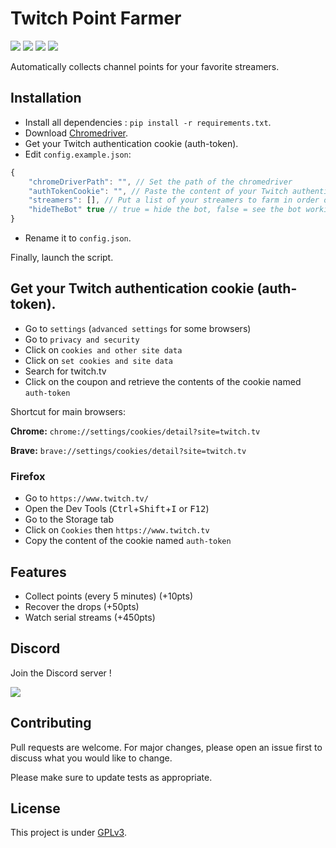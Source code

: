 # Twitch Point Farmer

![](https://img.shields.io/codefactor/grade/github/Darkempire78/Twitch-Point-Farmer?style=for-the-badge) ![](https://img.shields.io/github/repo-size/Darkempire78/Twitch-Point-Farmer?style=for-the-badge) ![](https://img.shields.io/badge/SOURCERY-ENABLED-green?style=for-the-badge) <a href="https://discord.com/invite/sPvJmY7mcV"><img src="https://img.shields.io/discord/831524351311609907?color=%237289DA&label=DISCORD&style=for-the-badge"></a>

Automatically collects channel points for your favorite streamers.

## Installation

* Install all dependencies : ``pip install -r requirements.txt``.
* Download [Chromedriver](https://chromedriver.chromium.org/downloads).
* Get your Twitch authentication cookie (auth-token).
* Edit `config.example.json`:

```Javascript
{
    "chromeDriverPath": "", // Set the path of the chromedriver
    "authTokenCookie": "", // Paste the content of your Twitch authentication cookie (auth-token)
    "streamers": [], // Put a list of your streamers to farm in order of preference (ex: ["streamerName1", "streamerName2", ...])
    "hideTheBot" true // true = hide the bot, false = see the bot working
}
```

* Rename it to `config.json`.

Finally, launch the script.

## Get your Twitch authentication cookie (auth-token).

* Go to `settings` (`advanced settings` for some browsers)
* Go to `privacy and security`
* Click on `cookies and other site data`
* Click on `set cookies and site data`
* Search for twitch.tv
* Click on the coupon and retrieve the contents of the cookie named `auth-token`

Shortcut for main browsers:

**Chrome:** `chrome://settings/cookies/detail?site=twitch.tv`

**Brave:** `brave://settings/cookies/detail?site=twitch.tv`

### Firefox

* Go to `https://www.twitch.tv/`
* Open the Dev Tools (<kbd>Ctrl</kbd>+<kbd>Shift</kbd>+<kbd>I</kbd> or <kbd>F12</kbd>)
* Go to the Storage tab
* Click on `Cookies` then `https://www.twitch.tv`
* Copy the content of the cookie named `auth-token`

## Features

* Collect points (every 5 minutes) (+10pts)
* Recover the drops (+50pts)
* Watch serial streams (+450pts)

## Discord

Join the Discord server !

[![](https://i.imgur.com/UfyvtOL.png)](https://discord.gg/sPvJmY7mcV)

## Contributing

Pull requests are welcome. For major changes, please open an issue first to discuss what you would like to change.

Please make sure to update tests as appropriate.

## License

This project is under [GPLv3](https://github.com/Darkempire78/Raid-Protect-Discord-Bot/blob/master/LICENSE).

